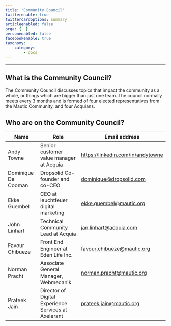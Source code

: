 ```yaml
---
title: 'Community Council'
twitterenable: true
twittercardoptions: summary
articleenabled: false
orga: {  }
personenabled: false
facebookenable: true
taxonomy:
    category:
        - docs
---
```


---
## What is the Community Council?

The Community Council discusses topics that impact the community as a whole, or things which are bigger than just one team. The council normally meets every 3 months and is formed of four elected representatives from the Mautic Community, and four Acquians.

## Who are on the Community Council?

| Name      | Role     | Email address |
|-----------|--------------------|-----------------------|
| Andy Towne | Senior customer value manager at Acquia | https://linkedin.com/in/andytowne            | 
| Dominique De Cooman | Dropsolid Co-founder and co-CEO | dominique@dropsolid.com            | 
| Ekke Guembel | CEO at leuchtfeuer digital marketing | ekke.guembel@mautic.org        | 
| John Linhart | Technical Community Lead at Acquia | jan.linhart@acquia.com           |
| Favour Chibueze  | Front End Engineer at Eden Life Inc. | favour.chibueze@mautic.org             | 
| Norman Pracht  | Associate General Manager, Webmecanik | 	norman.pracht@mautic.org            | 
| Prateek Jain | Director of Digital Experience Services at Axelerant | prateek.jain@mautic.org           | 
